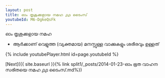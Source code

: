 ```yaml
---
layout: post
title: ഓം തൃശുക്കളായ നമഹ ൧൧ ടൈംസ്
youtubeId: M6-DgkeQsFk
---
```

 
 
 ഓം തൃശുക്കളായ നമഹ 
 
 -  ആർക്കാണ് വെളുത്ത (വ്യക്തമായ) മനസ്സുള്ള വാക്കുകളും ശരീരവും ഉള്ളത് 
 
  
 
  
 
 
 
 
 
 


{% include youtubePlayer.html id=page.youtubeId %}
 
[Next]({{ site.baseurl }}{% link  split1/_posts/2014-01-23-ഓം ഭൂത വാഹന സരിതയെ നമഹ ൧൧ ടൈംസ്.md%})
 
